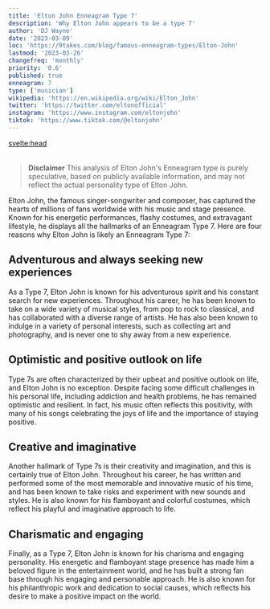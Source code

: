 ```yaml
---
title: 'Elton John Enneagram Type 7'
description: 'Why Elton John appears to be a type 7'
author: 'DJ Wayne'
date: '2023-03-09'
loc: 'https://9takes.com/blog/famous-enneagram-types/Elton-John'
lastmod: '2023-03-26'
changefreq: 'monthly'
priority: '0.6'
published: true
enneagram: 7
type: ['musician']
wikipedia: 'https://en.wikipedia.org/wiki/Elton_John'
twitter: 'https://twitter.com/eltonofficial'
instagram: 'https://www.instagram.com/eltonjohn'
tiktok: 'https://www.tiktok.com/@eltonjohn'
---
```


<svelte:head>
<meta property="og:image" content="https://9takes.com/types/7s/Elton-John.webp" />
  <link rel="canonical" href="https://9takes.com/blog/famous-enneagram-types/Elton-John">
</svelte:head>
<script>
	import  PopCard  from "../../../lib/components/atoms/PopCard.svelte";
</script>
<div
	style="display: flex;
    justify-content: center;
    margin: 1rem 0;
	"
>
	<PopCard
		image={`/types/7s/${'Elton-John'}.webp`}
		showIcon={false}
		displayText="Elton John"
		subtext=""
	/>
</div>

> **Disclaimer** This analysis of Elton John's Enneagram type is purely speculative, based on publicly available information, and may not reflect the actual personality type of Elton John.

<p class="firstLetter">Elton John, the famous singer-songwriter and composer, has captured the hearts of millions of fans worldwide with his music and stage presence. Known for his energetic performances, flashy costumes, and extravagant lifestyle, he displays all the hallmarks of an Enneagram Type 7. Here are four reasons why Elton John is likely an Enneagram Type 7:</p>

## Adventurous and always seeking new experiences

As a Type 7, Elton John is known for his adventurous spirit and his constant search for new experiences. Throughout his career, he has been known to take on a wide variety of musical styles, from pop to rock to classical, and has collaborated with a diverse range of artists. He has also been known to indulge in a variety of personal interests, such as collecting art and photography, and is never one to shy away from a new experience.

## Optimistic and positive outlook on life

Type 7s are often characterized by their upbeat and positive outlook on life, and Elton John is no exception. Despite facing some difficult challenges in his personal life, including addiction and health problems, he has remained optimistic and resilient. In fact, his music often reflects this positivity, with many of his songs celebrating the joys of life and the importance of staying positive.

## Creative and imaginative

Another hallmark of Type 7s is their creativity and imagination, and this is certainly true of Elton John. Throughout his career, he has written and performed some of the most memorable and innovative music of his time, and has been known to take risks and experiment with new sounds and styles. He is also known for his flamboyant and colorful costumes, which reflect his playful and imaginative approach to life.

## Charismatic and engaging

Finally, as a Type 7, Elton John is known for his charisma and engaging personality. His energetic and flamboyant stage presence has made him a beloved figure in the entertainment world, and he has built a strong fan base through his engaging and personable approach. He is also known for his philanthropic work and dedication to social causes, which reflects his desire to make a positive impact on the world.
